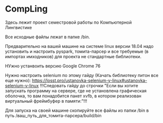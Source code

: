 # CompLing
Здесь лежит проект семестровой работы по Компьютерной Лингвистике

Все исходные файлы лежат в папке /bin.

Предварительно на вашей машине на системе linux версии 18.04 надо установить и настроить pyspark, томита-парсер и все требуемые (в импортах имходников) для проекта не стандартные библиотеки.

НУжно устанвоить версию Google Chrome 76

Нужно настроить selenium по этому гайду (Качать библиотеку питон все еще нужно): https://losst.pro/ustanovka-selenium-v-linux#ustanovka-selenium-v-linux
!!!Следовать гайду до строчки "Если вы хотите запускать программу на сервере, где не установлена графическая оболочка, то вам понадобится пакет xvfb, в котором реализован виртуальный фреймбуфер в памяти:"!!!


Для запуска на своей машине скопируйте все файлы из папки /bin в путь /ваш_путь_для_томита-парсера/build/bin

